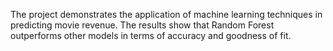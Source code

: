The project demonstrates the application of machine learning techniques in predicting movie revenue. The results show that Random Forest outperforms other models in terms of accuracy and goodness of fit.
